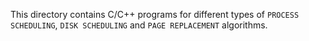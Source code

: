This directory contains C/C++ programs for different types of `PROCESS SCHEDULING`, `DISK SCHEDULING`  and  `PAGE REPLACEMENT` algorithms.
